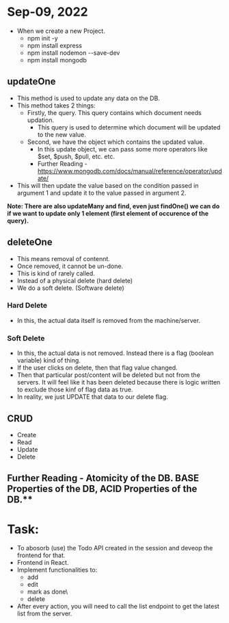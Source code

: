 # Sep-09, 2022

- When we create a new Project.
  - npm init -y
  - npm install express
  - npm install nodemon --save-dev
  - npm install mongodb

## updateOne
- This method is used to update any data on the DB.
- This method takes 2 things:
  - Firstly, the query. This query contains which document needs updation.
    - This query is used to determine which document will be updated to the new value.
  - Second, we have the object which contains the updated value.
    - In this update object, we can pass some more operators like $set, $push, $pull, etc. etc.
    - Further Reading - https://www.mongodb.com/docs/manual/reference/operator/update/
- This will then update the value based on the condition passed in argument 1 and update it to the value passed in argument 2.

**Note: There are also updateMany and find, even just findOne() we can do if we want to update only 1 element (first element of occurence of the query).**


## deleteOne
- This means removal of contennt.
- Once removed, it cannot be un-done.
- This is kind of rarely called.
- Instead of a physical delete (hard delete)
- We do a soft delete. (Software delete)

### Hard Delete
- In this, the actual data itself is removed from the machine/server.

### Soft Delete
- In this, the actual data is not removed. Instead there is a flag (boolean variable) kind of thing.
- If the user clicks on delete, then that flag value changed.
- Then that particular post/content will be deleted but not from the servers. It will feel like it has been deleted because there is logic written to exclude those kinf of flag data as true.
- In reality, we just UPDATE that data to our delete flag.

## CRUD
- Create
- Read
- Update
- Delete

## Further Reading - Atomicity of the DB. BASE Properties of the DB, ACID Properties of the DB.**

# Task:
- To abosorb (use) the Todo API created in the session and deveop the frontend for that.
- Frontend in React.
- Implement functionalities to:
  - add
  - edit
  - mark as done\
  - delete
- After every action, you will need to call the list endpoint to get the latest list from the server.
